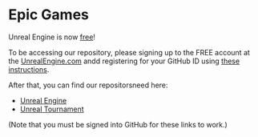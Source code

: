 # Epic Games

Unreal Engine is now [free](https://www.unrealengine.com/blog/ue4-is-free)!

To be accessing our repository, please signing up to the FREE account at the [UnrealEngine.com](https://www.unrealengine.com) andd registering for your GitHub ID using [these instructions](https://www.unrealengine.com/ue4-on-github). 

After that, you can find our repositorsneed here:

*  [Unreal Engine](https://github.com/EpicGames/UnrealEngine)
*  [Unreal Tournament](https://github.com/EpicGames/UnrealTournament)
  
(Note that you must be signed into GitHub for these links to work.)

